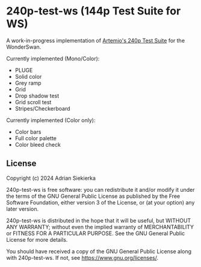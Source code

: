 # 240p-test-ws (144p Test Suite for WS)

A work-in-progress implementation of [Artemio's 240p Test Suite](https://junkerhq.net/xrgb/index.php?title=240p_test_suite)
for the WonderSwan.

Currently implemented (Mono/Color):

- PLUGE
- Solid color
- Grey ramp
- Grid
- Drop shadow test
- Grid scroll test
- Stripes/Checkerboard

Currently implemented (Color only):

- Color bars
- Full color palette
- Color bleed check

## License

Copyright (c) 2024 Adrian Siekierka

240p-test-ws is free software: you can redistribute it and/or modify it under
the terms of the GNU General Public License as published by the Free
Software Foundation, either version 3 of the License, or (at your option)
any later version.

240p-test-ws is distributed in the hope that it will be useful, but WITHOUT
ANY WARRANTY; without even the implied warranty of MERCHANTABILITY or
FITNESS FOR A PARTICULAR PURPOSE. See the GNU General Public License for
more details.

You should have received a copy of the GNU General Public License along
with 240p-test-ws. If not, see <https://www.gnu.org/licenses/>.
